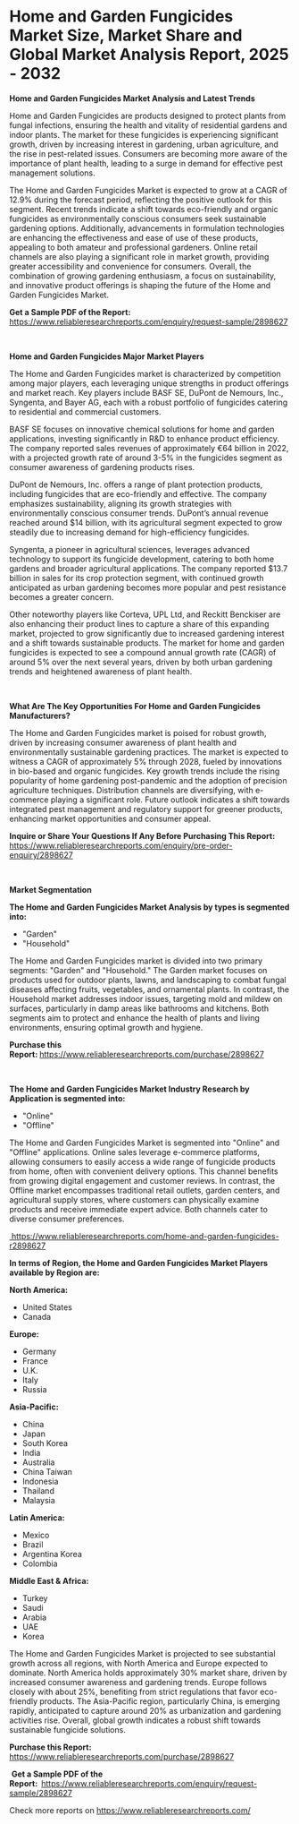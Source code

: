 <p><h1>Home and Garden Fungicides Market Size, Market Share and Global Market Analysis Report, 2025 - 2032</h1></p><p><strong>Home and Garden Fungicides Market Analysis and Latest Trends</strong></p>
<p><p>Home and Garden Fungicides are products designed to protect plants from fungal infections, ensuring the health and vitality of residential gardens and indoor plants. The market for these fungicides is experiencing significant growth, driven by increasing interest in gardening, urban agriculture, and the rise in pest-related issues. Consumers are becoming more aware of the importance of plant health, leading to a surge in demand for effective pest management solutions.</p><p>The Home and Garden Fungicides Market is expected to grow at a CAGR of 12.9% during the forecast period, reflecting the positive outlook for this segment. Recent trends indicate a shift towards eco-friendly and organic fungicides as environmentally conscious consumers seek sustainable gardening options. Additionally, advancements in formulation technologies are enhancing the effectiveness and ease of use of these products, appealing to both amateur and professional gardeners. Online retail channels are also playing a significant role in market growth, providing greater accessibility and convenience for consumers. Overall, the combination of growing gardening enthusiasm, a focus on sustainability, and innovative product offerings is shaping the future of the Home and Garden Fungicides Market.</p></p>
<p><strong>Get a Sample PDF of the Report:&nbsp;</strong> <a href="https://www.reliableresearchreports.com/enquiry/request-sample/2898627?utm_campaign=3557&utm_medium=2&utm_source=Github&utm_content=ia&utm_term=15032025&utm_id=home-and-garden-fungicides">https://www.reliableresearchreports.com/enquiry/request-sample/2898627</a></p>
<p>&nbsp;</p>
<p><strong>Home and Garden Fungicides Major Market Players</strong></p>
<p><p>The Home and Garden Fungicides market is characterized by competition among major players, each leveraging unique strengths in product offerings and market reach. Key players include BASF SE, DuPont de Nemours, Inc., Syngenta, and Bayer AG, each with a robust portfolio of fungicides catering to residential and commercial customers.</p><p>BASF SE focuses on innovative chemical solutions for home and garden applications, investing significantly in R&D to enhance product efficiency. The company reported sales revenues of approximately €64 billion in 2022, with a projected growth rate of around 3-5% in the fungicides segment as consumer awareness of gardening products rises.</p><p>DuPont de Nemours, Inc. offers a range of plant protection products, including fungicides that are eco-friendly and effective. The company emphasizes sustainability, aligning its growth strategies with environmentally conscious consumer trends. DuPont’s annual revenue reached around $14 billion, with its agricultural segment expected to grow steadily due to increasing demand for high-efficiency fungicides.</p><p>Syngenta, a pioneer in agricultural sciences, leverages advanced technology to support its fungicide development, catering to both home gardens and broader agricultural applications. The company reported $13.7 billion in sales for its crop protection segment, with continued growth anticipated as urban gardening becomes more popular and pest resistance becomes a greater concern.</p><p>Other noteworthy players like Corteva, UPL Ltd, and Reckitt Benckiser are also enhancing their product lines to capture a share of this expanding market, projected to grow significantly due to increased gardening interest and a shift towards sustainable products. The market for home and garden fungicides is expected to see a compound annual growth rate (CAGR) of around 5% over the next several years, driven by both urban gardening trends and heightened awareness of plant health.</p></p>
<p>&nbsp;</p>
<p><strong>What Are The Key Opportunities For Home and Garden Fungicides Manufacturers?</strong></p>
<p><p>The Home and Garden Fungicides market is poised for robust growth, driven by increasing consumer awareness of plant health and environmentally sustainable gardening practices. The market is expected to witness a CAGR of approximately 5% through 2028, fueled by innovations in bio-based and organic fungicides. Key growth trends include the rising popularity of home gardening post-pandemic and the adoption of precision agriculture techniques. Distribution channels are diversifying, with e-commerce playing a significant role. Future outlook indicates a shift towards integrated pest management and regulatory support for greener products, enhancing market opportunities and consumer appeal.</p></p>
<p><strong>Inquire or Share Your Questions If Any Before Purchasing This Report:</strong> <a href="https://www.reliableresearchreports.com/enquiry/pre-order-enquiry/2898627?utm_campaign=3557&utm_medium=2&utm_source=Github&utm_content=ia&utm_term=15032025&utm_id=home-and-garden-fungicides">https://www.reliableresearchreports.com/enquiry/pre-order-enquiry/2898627</a></p>
<p>&nbsp;</p>
<p><strong>Market Segmentation</strong></p>
<p><strong>The Home and Garden Fungicides Market Analysis by types is segmented into:</strong></p>
<p><ul><li>"Garden"</li><li>"Household"</li></ul></p>
<p><p>The Home and Garden Fungicides market is divided into two primary segments: "Garden" and "Household." The Garden market focuses on products used for outdoor plants, lawns, and landscaping to combat fungal diseases affecting fruits, vegetables, and ornamental plants. In contrast, the Household market addresses indoor issues, targeting mold and mildew on surfaces, particularly in damp areas like bathrooms and kitchens. Both segments aim to protect and enhance the health of plants and living environments, ensuring optimal growth and hygiene.</p></p>
<p><strong>Purchase this Report:&nbsp;</strong><a href="https://www.reliableresearchreports.com/purchase/2898627?utm_campaign=3557&utm_medium=2&utm_source=Github&utm_content=ia&utm_term=15032025&utm_id=home-and-garden-fungicides">https://www.reliableresearchreports.com/purchase/2898627</a></p>
<p>&nbsp;</p>
<p><strong>The Home and Garden Fungicides Market Industry Research by Application is segmented into:</strong></p>
<p><ul><li>"Online"</li><li>"Offline"</li></ul></p>
<p><p>The Home and Garden Fungicides Market is segmented into "Online" and "Offline" applications. Online sales leverage e-commerce platforms, allowing consumers to easily access a wide range of fungicide products from home, often with convenient delivery options. This channel benefits from growing digital engagement and customer reviews. In contrast, the Offline market encompasses traditional retail outlets, garden centers, and agricultural supply stores, where customers can physically examine products and receive immediate expert advice. Both channels cater to diverse consumer preferences.</p></p>
<p><a href="https://www.reliableresearchreports.com/home-and-garden-fungicides-r2898627?utm_campaign=3557&utm_medium=2&utm_source=Github&utm_content=ia&utm_term=15032025&utm_id=home-and-garden-fungicides">&nbsp;https://www.reliableresearchreports.com/home-and-garden-fungicides-r2898627</a></p>
<p><strong>In terms of Region, the Home and Garden Fungicides Market Players available by Region are:</strong></p>
<p>
    <p> <strong> North America: </strong>
        <ul>
            <li>United States</li>
            <li>Canada</li>
        </ul>
        </p> 
    <p> <strong> Europe: </strong>
        <ul>
            <li>Germany</li>
            <li>France</li>
            <li>U.K.</li>
            <li>Italy</li>
            <li>Russia</li>
        </ul>
        </p> 
    <p> <strong> Asia-Pacific: </strong>
        <ul>
            <li>China</li>
            <li>Japan</li>
            <li>South Korea</li>
            <li>India</li>
            <li>Australia</li>
            <li>China Taiwan</li>
            <li>Indonesia</li>
            <li>Thailand</li>
            <li>Malaysia</li>
        </ul>
        </p> 
    <p> <strong> Latin America: </strong>
        <ul>
            <li>Mexico</li>
            <li>Brazil</li>
            <li>Argentina Korea</li>
            <li>Colombia</li>
        </ul>
        </p> 
    <p> <strong> Middle East & Africa: </strong>
        <ul>
            <li>Turkey</li>
            <li>Saudi</li>
            <li>Arabia</li>
            <li>UAE</li>
            <li>Korea</li>
        </ul>
    </p>
    </p>
<p><p>The Home and Garden Fungicides Market is projected to see substantial growth across all regions, with North America and Europe expected to dominate. North America holds approximately 30% market share, driven by increased consumer awareness and gardening trends. Europe follows closely with about 25%, benefiting from strict regulations that favor eco-friendly products. The Asia-Pacific region, particularly China, is emerging rapidly, anticipated to capture around 20% as urbanization and gardening activities rise. Overall, global growth indicates a robust shift towards sustainable fungicide solutions.</p></p>
<p><strong>Purchase this Report: </strong><a href="https://www.reliableresearchreports.com/purchase/2898627?utm_campaign=3557&utm_medium=2&utm_source=Github&utm_content=ia&utm_term=15032025&utm_id=home-and-garden-fungicides">https://www.reliableresearchreports.com/purchase/2898627</a></p>
<p>&nbsp;<strong>Get a Sample PDF of the Report:&nbsp;&nbsp;</strong><a href="https://www.reliableresearchreports.com/enquiry/request-sample/2898627?utm_campaign=3557&utm_medium=2&utm_source=Github&utm_content=ia&utm_term=15032025&utm_id=home-and-garden-fungicides">https://www.reliableresearchreports.com/enquiry/request-sample/2898627</a></p>
<p><strong></strong></p>
<p>Check more reports on <a href="https://www.reliableresearchreports.com/?utm_campaign=3557&utm_medium=2&utm_source=Github&utm_content=ia&utm_term=15032025&utm_id=home-and-garden-fungicides">https://www.reliableresearchreports.com/</a></p>